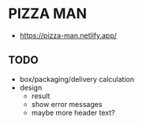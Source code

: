 # PIZZA MAN

- https://pizza-man.netlify.app/

## TODO

- box/packaging/delivery calculation
- design
  - result
  - show error messages
  - maybe more header text?
